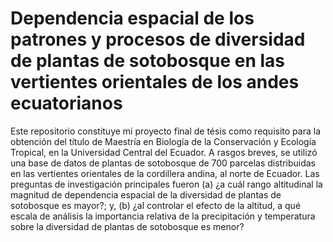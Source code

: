 # Dependencia espacial de los patrones y procesos de diversidad de plantas de sotobosque en las vertientes orientales de los andes ecuatorianos

Este repositorio constituye mi proyecto final de tésis como requisito para la obtención del título de Maestría en Biología de la Conservación y Ecología Tropical, en la Universidad Central del Ecuador. A rasgos breves, se utilizó una base de datos de plantas de sotobosque de 700 parcelas distribuidas en las vertientes orientales de la cordillera andina, al norte de Ecuador. Las preguntas de investigación principales fueron (a) ¿a cuál rango altitudinal la magnitud de dependencia espacial de la diversidad de plantas de sotobosque es mayor?; y, (b) ¿al controlar el efecto de la altitud, a qué escala de análisis la importancia relativa de la precipitación y temperatura sobre la diversidad de plantas de sotobosque es menor?
